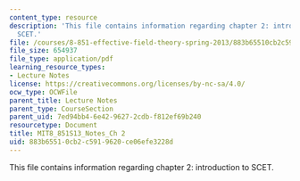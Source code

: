 ```yaml
---
content_type: resource
description: 'This file contains information regarding chapter 2: introduction to
  SCET.'
file: /courses/8-851-effective-field-theory-spring-2013/883b65510cb2c5919620ce06efe3228d_MIT8_851S13_IntroToSCET.pdf
file_size: 654937
file_type: application/pdf
learning_resource_types:
- Lecture Notes
license: https://creativecommons.org/licenses/by-nc-sa/4.0/
ocw_type: OCWFile
parent_title: Lecture Notes
parent_type: CourseSection
parent_uid: 7ed94bb4-6e42-9627-2cdb-f812ef69b240
resourcetype: Document
title: MIT8_851S13_Notes_Ch 2
uid: 883b6551-0cb2-c591-9620-ce06efe3228d
---
```

This file contains information regarding chapter 2: introduction to SCET.